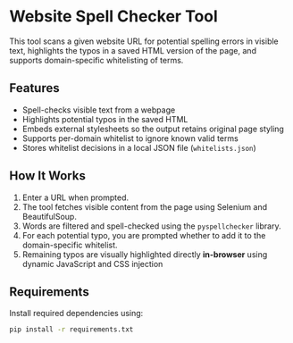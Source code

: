 # Website Spell Checker Tool

This tool scans a given website URL for potential spelling errors in visible text, highlights the typos in a saved HTML version of the page, and supports domain-specific whitelisting of terms.

## Features

- Spell-checks visible text from a webpage
- Highlights potential typos in the saved HTML
- Embeds external stylesheets so the output retains original page styling
- Supports per-domain whitelist to ignore known valid terms
- Stores whitelist decisions in a local JSON file (`whitelists.json`)

## How It Works

1. Enter a URL when prompted.
2. The tool fetches visible content from the page using Selenium and BeautifulSoup.
3. Words are filtered and spell-checked using the `pyspellchecker` library.
4. For each potential typo, you are prompted whether to add it to the domain-specific whitelist.
5. Remaining typos are visually highlighted directly **in-browser** using dynamic JavaScript and CSS injection

## Requirements

Install required dependencies using:

```bash
pip install -r requirements.txt

```

